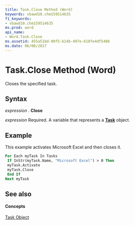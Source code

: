```yaml
---
title: Task.Close Method (Word)
keywords: vbawd10.chm159514635
f1_keywords:
- vbawd10.chm159514635
ms.prod: word
api_name:
- Word.Task.Close
ms.assetid: 455a51bd-90f5-b14b-497e-618fe4df5406
ms.date: 06/08/2017
---
```



# Task.Close Method (Word)

Closes the specified task.


## Syntax

 _expression_ . **Close**

 _expression_ Required. A variable that represents a **[Task](Word.Task.md)** object.


## Example

This example activates Microsoft Excel and then closes it.


```vb
For Each myTask In Tasks 
 If InStr(myTask.Name, "Microsoft Excel") > 0 Then 
 myTask.Activate 
 myTask.Close 
 End If 
Next myTask
```


## See also


#### Concepts


[Task Object](Word.Task.md)

